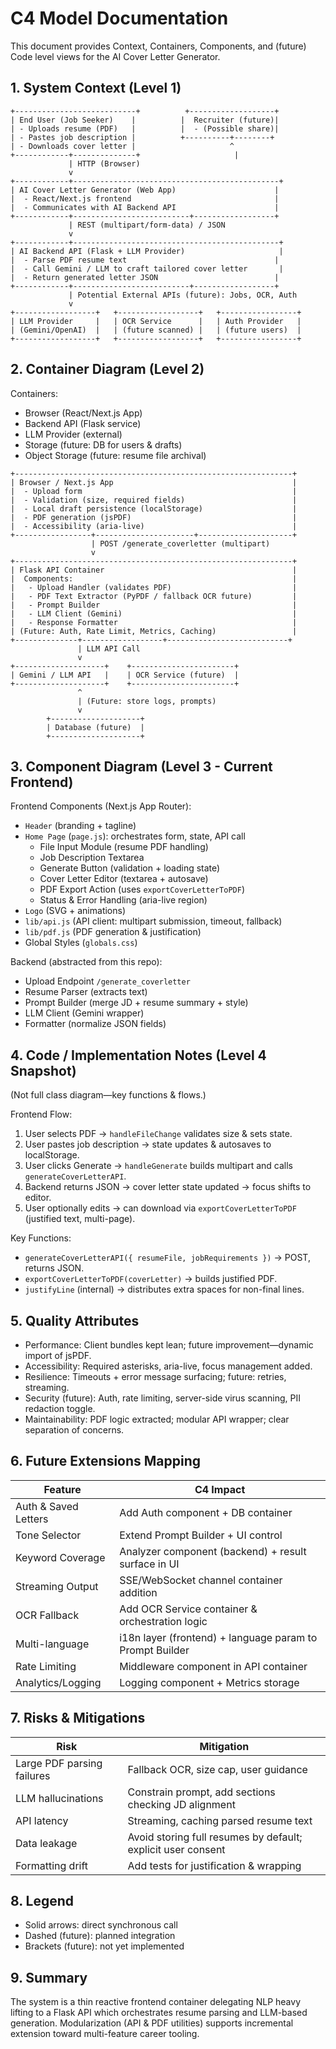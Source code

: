 # C4 Model Documentation

This document provides Context, Containers, Components, and (future) Code level views for the AI Cover Letter Generator.

## 1. System Context (Level 1)

```
+---------------------------+          +-------------------+
| End User (Job Seeker)    |          |  Recruiter (future)|
| - Uploads resume (PDF)   |          |  - (Possible share)|
| - Pastes job description |          +----------+--------+
| - Downloads cover letter |                     ^
+------------+--------------+                     |
             | HTTP (Browser)
             v
+------------+----------------------------------------------+
| AI Cover Letter Generator (Web App)                      |
|  - React/Next.js frontend                                |
|  - Communicates with AI Backend API                      |
+------------+--------------------------+------------------+
             | REST (multipart/form-data) / JSON
             v
+------------+----------------------------------------------+
| AI Backend API (Flask + LLM Provider)                     |
|  - Parse PDF resume text                                 |
|  - Call Gemini / LLM to craft tailored cover letter       |
|  - Return generated letter JSON                          |
+------------+--------------------------+------------------+
             | Potential External APIs (future): Jobs, OCR, Auth
             v
+------------------+   +------------------+   +-----------------+
| LLM Provider     |   | OCR Service      |   | Auth Provider   |
| (Gemini/OpenAI)  |   | (future scanned) |   | (future users)  |
+------------------+   +------------------+   +-----------------+
```

## 2. Container Diagram (Level 2)

Containers:
- Browser (React/Next.js App)
- Backend API (Flask service)
- LLM Provider (external)
- Storage (future: DB for users & drafts)
- Object Storage (future: resume file archival)

```
+--------------------------------------------------------------+
| Browser / Next.js App                                        |
|  - Upload form                                               |
|  - Validation (size, required fields)                        |
|  - Local draft persistence (localStorage)                    |
|  - PDF generation (jsPDF)                                    |
|  - Accessibility (aria-live)                                 |
+-----------------+----------------------+---------------------+
                  | POST /generate_coverletter (multipart)
                  v
+--------------------------------------------------------------+
| Flask API Container                                          |
|  Components:                                                 |
|   - Upload Handler (validates PDF)                           |
|   - PDF Text Extractor (PyPDF / fallback OCR future)         |
|   - Prompt Builder                                           |
|   - LLM Client (Gemini)                                      |
|   - Response Formatter                                       |
| (Future: Auth, Rate Limit, Metrics, Caching)                 |
+--------------+------------------+---------------------------+
               | LLM API Call
               v
+--------------------+    +-----------------------+
| Gemini / LLM API   |    | OCR Service (future)  |
+--------------------+    +-----------------------+
               ^
               | (Future: store logs, prompts)
               v
        +--------------------+
        | Database (future)  |
        +--------------------+
```

## 3. Component Diagram (Level 3 - Current Frontend)

Frontend Components (Next.js App Router):
- `Header` (branding + tagline)
- `Home Page` (`page.js`): orchestrates form, state, API call
  - File Input Module (resume PDF handling)
  - Job Description Textarea
  - Generate Button (validation + loading state)
  - Cover Letter Editor (textarea + autosave)
  - PDF Export Action (uses `exportCoverLetterToPDF`)
  - Status & Error Handling (aria-live region)
- `Logo` (SVG + animations)
- `lib/api.js` (API client: multipart submission, timeout, fallback)
- `lib/pdf.js` (PDF generation & justification)
- Global Styles (`globals.css`)

Backend (abstracted from this repo):
- Upload Endpoint `/generate_coverletter`
- Resume Parser (extracts text)
- Prompt Builder (merge JD + resume summary + style)
- LLM Client (Gemini wrapper)
- Formatter (normalize JSON fields)

## 4. Code / Implementation Notes (Level 4 Snapshot)
(Not full class diagram—key functions & flows.)

Frontend Flow:
1. User selects PDF -> `handleFileChange` validates size & sets state.
2. User pastes job description -> state updates & autosaves to localStorage.
3. User clicks Generate -> `handleGenerate` builds multipart and calls `generateCoverLetterAPI`.
4. Backend returns JSON -> cover letter state updated -> focus shifts to editor.
5. User optionally edits -> can download via `exportCoverLetterToPDF` (justified text, multi-page).

Key Functions:
- `generateCoverLetterAPI({ resumeFile, jobRequirements })` -> POST, returns JSON.
- `exportCoverLetterToPDF(coverLetter)` -> builds justified PDF.
- `justifyLine` (internal) -> distributes extra spaces for non-final lines.

## 5. Quality Attributes
- Performance: Client bundles kept lean; future improvement—dynamic import of jsPDF.
- Accessibility: Required asterisks, aria-live, focus management added.
- Resilience: Timeouts + error message surfacing; future: retries, streaming.
- Security (future): Auth, rate limiting, server-side virus scanning, PII redaction toggle.
- Maintainability: PDF logic extracted; modular API wrapper; clear separation of concerns.

## 6. Future Extensions Mapping
| Feature | C4 Impact |
|---------|-----------|
| Auth & Saved Letters | Add Auth component + DB container |
| Tone Selector | Extend Prompt Builder + UI control |
| Keyword Coverage | Analyzer component (backend) + result surface in UI |
| Streaming Output | SSE/WebSocket channel container addition |
| OCR Fallback | Add OCR Service container & orchestration logic |
| Multi-language | i18n layer (frontend) + language param to Prompt Builder |
| Rate Limiting | Middleware component in API container |
| Analytics/Logging | Logging component + Metrics storage |

## 7. Risks & Mitigations
| Risk | Mitigation |
|------|------------|
| Large PDF parsing failures | Fallback OCR, size cap, user guidance |
| LLM hallucinations | Constrain prompt, add sections checking JD alignment |
| API latency | Streaming, caching parsed resume text |
| Data leakage | Avoid storing full resumes by default; explicit user consent |
| Formatting drift | Add tests for justification & wrapping |

## 8. Legend
- Solid arrows: direct synchronous call
- Dashed (future): planned integration
- Brackets (future): not yet implemented

## 9. Summary
The system is a thin reactive frontend container delegating NLP heavy lifting to a Flask API which orchestrates resume parsing and LLM-based generation. Modularization (API & PDF utilities) supports incremental extension toward multi-feature career tooling.
